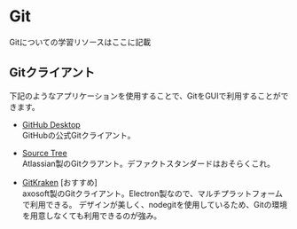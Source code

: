 # Git
Gitについての学習リソースはここに記載

## Gitクライアント
下記のようなアプリケーションを使用することで、GitをGUIで利用することができます。

- [GitHub Desktop](https://desktop.github.com/)  
GitHubの公式Gitクライアント。

- [Source Tree](https://ja.atlassian.com/software/sourcetree)  
Atlassian製のGitクラアント。デファクトスタンダードはおそらくこれ。

- [GitKraken](https://www.gitkraken.com/) [おすすめ]   
axosoft製のGitクライアント。Electron製なので、マルチプラットフォームで利用できる。
デザインが美しく、nodegitを使用しているため、Gitの環境を用意しなくても利用できるのが強み。

